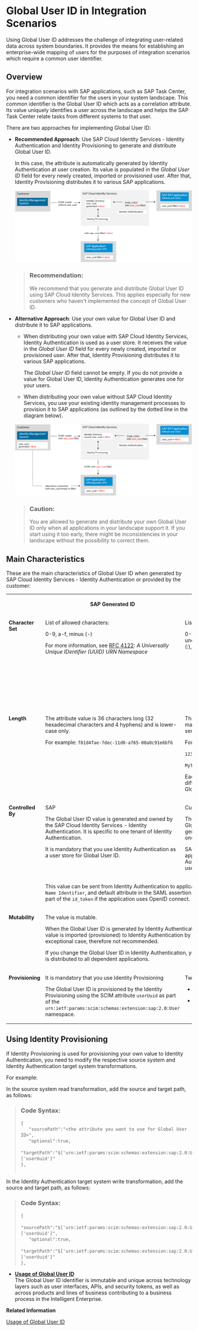 <!-- loioa04611df60404a248a7a8089c85b9761 -->

# Global User ID in Integration Scenarios

Using Global User ID addresses the challenge of integrating user-related data across system boundaries. It provides the means for establishing an enterprise-wide mapping of users for the purposes of integration scenarios which require a common user identifier.



<a name="loioa04611df60404a248a7a8089c85b9761__section_rcl_kcw_ztb"/>

## Overview

For integration scenarios with SAP applications, such as SAP Task Center, you need a common identifier for the users in your system landscape. This common identifier is the Global User ID which acts as a correlation attribute. Its value uniquely identifies a user across the landscape and helps the SAP Task Center relate tasks from different systems to that user.

There are two approaches for implementing Global User ID:

-   **Recommended Approach**: Use SAP Cloud Identity Services - Identity Authentication and Identity Provisioning to generate and distribute Global User ID.

    In this case, the attribute is automatically generated by Identity Authentication at user creation. Its value is populated in the *Global User ID* field for every newly created, imported or provisioned user. After that, Identity Provisioning distributes it to various SAP applications.

    ![](images/Global_User_ID_IAS_20db9c8.png)

    > ### Recommendation:  
    > We recommend that you generate and distribute Global User ID using SAP Cloud Identity Services. This applies especially for new customers who haven't implemented the concept of Global User ID.

-   **Alternative Approach**: Use your own value for Global User ID and distribute it to SAP applications.

    -   When distributing your own value with SAP Cloud Identity Services, Identity Authentication is used as a user store. It receives the value in the *Global User ID* field for every newly created, imported or provisioned user. After that, Identity Provisioning distributes it to various SAP applications.

        The *Global User ID* field cannot be empty. If you do not provide a value for Global User ID, Identity Authentication generates one for your users.

    -   When distributing your own value without SAP Cloud Identity Services, you use your existing identity management processes to provision it to SAP applications \(as outlined by the dotted line in the diagram below\).


    ![](images/Global_User_ID_Custom_310740a.png)

    > ### Caution:  
    > You are allowed to generate and distribute your own Global User ID only when all applications in your landscape support it. If you start using it too early, there might be inconsistencies in your landscape without the possibility to correct them.




<a name="loioa04611df60404a248a7a8089c85b9761__section_x4d_lcw_ztb"/>

## Main Characteristics

These are the main characteristics of Global User ID when generated by SAP Cloud Identity Services - Identity Authentication or provided by the customer:


<table>
<tr>
<th valign="top">

 

</th>
<th valign="top">

SAP Generated ID

</th>
<th valign="top">

Customer Generated ID

</th>
</tr>
<tr>
<td valign="top">

**Character Set** 

</td>
<td valign="top">

List of allowed characters:

0-9, a-f, minus \(-\)

For more information, see [RFC 4122](https://datatracker.ietf.org/doc/html/rfc4122): *A Universally Unique IDentifier \(UUID\) URN Namespace*

</td>
<td valign="top">

List of allowed characters:

0-9, a-z, A-Z, minus \(-\), plus \(+\), underscore \(\_\), forward slash \(/\), colon \(:\), dot \(.\)

> ### Note:  
> The at-sign \(@\) is excluded from the valid character set, therefore the email address cannot be used as a Global User ID.



</td>
</tr>
<tr>
<td valign="top">

**Length** 

</td>
<td valign="top">

The attribute value is 36 characters long \(32 hexadecimal characters and 4 hyphens\) and is lower-case only.

For example: `f81d4fae-7dec-11d0-a765-00a0c91e6bf6`

</td>
<td valign="top">

The attribute value consists of a maximum of 36 characters. It is case-sensitive.

For example:

`1234e567-e89b-12d3-a456-789614174000`

`MyTestGlobalUserId_1234567890/abcdef`

Each application must ensure that different users don't have the same Global User ID.

</td>
</tr>
<tr>
<td valign="top" rowspan="2">

**Controlled By** 

</td>
<td valign="top">

SAP

The Global User ID value is generated and owned by the SAP Cloud Identity Services - Identity Authentication. It is specific to one tenant of Identity Authentication.

It is mandatory that you use Identity Authentication as a user store for Global User ID.

</td>
<td valign="top">

Customer

The customer is in control of the Global User ID. He has the choice to generate a new ID or to use an existing one.

SAP Task Center and other SAP BTP applications require that Identity Authentication is used at least as a user store.

</td>
</tr>
<tr>
<td valign="top" colspan="2">

This value can be sent from Identity Authentication to applications as `user attribute`, `Subject Name Identifier`, and default attribute in the SAML assertion. The Global User ID is also sent as part of the `id_token` if the application uses OpenID connect.

</td>
</tr>
<tr>
<td valign="top">

**Mutability** 

</td>
<td valign="top" colspan="2">

The value is mutable.

When the Global User ID is generated by Identity Authentication in the *Global User ID* field or its value is imported \(provisioned\) to Identity Authentication by the customer, changing it is an exceptional case, therefore not recommended.

If you change the Global User ID in Identity Authentication, you must ensure that the new value is distributed to all dependent applications.

</td>
</tr>
<tr>
<td valign="top">

**Provisioning** 

</td>
<td valign="top">

It is mandatory that you use Identity Provisioning

The Global User ID is provisioned by the Identity Provisioning using the SCIM attribute `userUuid` as part of the `urn:ietf:params:scim:schemas:extension:sap:2.0:User` namespace.

</td>
<td valign="top">

Two options are available:

-   Use Identity Provisioning.

-   Use existing provisioning processes.




</td>
</tr>
</table>



<a name="loioa04611df60404a248a7a8089c85b9761__section_cbj_rxm_15b"/>

## Using Identity Provisioning

If Identity Provisioning is used for provisioning your own value to Identity Authentication, you need to modify the respective source system and Identity Authentication target system transformations.

For example:

In the source system read transformation, add the source and target path, as follows:

> ### Code Syntax:  
> ```
> {
>    "sourcePath":"<the attribute you want to use for Global User ID>",
>    "optional":true,
>    "targetPath":"$['urn:ietf:params:scim:schemas:extension:sap:2.0:User']['userUuid']"
> },
> ​
> ```

In the Identity Authentication target system write transformation, add the source and target path, as follows:

> ### Code Syntax:  
> ```
> {
>    "sourcePath":"$['urn:ietf:params:scim:schemas:extension:sap:2.0:User']['userUuid']",
>    "optional":true,
>    "targetPath":"$['urn:ietf:params:scim:schemas:extension:sap:2.0:User']['userUuid']"
> },
> 
> ```

-   **[Usage of Global User ID](usage-of-global-user-id-5dcc5a6.md "The Global User ID identifier is immutable and unique across technology layers such as
		user interfaces, APIs, and security tokens, as well as across products and lines of business
		contributing to a business process in the Intelligent Enterprise. ")**  
The Global User ID identifier is immutable and unique across technology layers such as user interfaces, APIs, and security tokens, as well as across products and lines of business contributing to a business process in the Intelligent Enterprise.

**Related Information**  


[Usage of Global User ID](usage-of-global-user-id-5dcc5a6.md "The Global User ID identifier is immutable and unique across technology layers such as user interfaces, APIs, and security tokens, as well as across products and lines of business contributing to a business process in the Intelligent Enterprise.")

